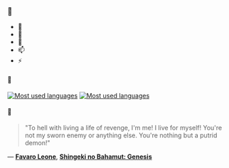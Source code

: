 ### 👋

- 🔭
- 🌱
- 💬
- 📫
- ⚡

#### 🧏

[![Most used languages](https://github-readme-stats-aynah.vercel.app/api/top-langs/?username=aynh&theme=solarized-dark&langs_count=6&layout=compact&hide_title=true)](https://github.com/anuraghazra/github-readme-stats#gh-dark-mode-only)
[![Most used languages](https://github-readme-stats-aynah.vercel.app/api/top-langs/?username=aynh&theme=solarized-light&langs_count=6&layout=compact&hide_title=true)](https://github.com/anuraghazra/github-readme-stats#gh-light-mode-only)

#### 💬

> "To hell with living a life of revenge, I'm me! I live for myself! You're not my sworn enemy or anything else. You're nothing but a putrid demon!"

&mdash; [**Favaro Leone**](https://myanimelist.net/character.php?q=Favaro%20Leone&cat=character), [**Shingeki no Bahamut: Genesis**](https://myanimelist.net/search/all?q=Shingeki%20no%20Bahamut%3A%20Genesis&cat=all)
